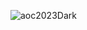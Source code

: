 ![aoc2023Dark](https://github.com/Sarthak950/AOC-2023/assets/93645760/a9b86687-39fa-4f23-8b72-5f2b2672c62b)
